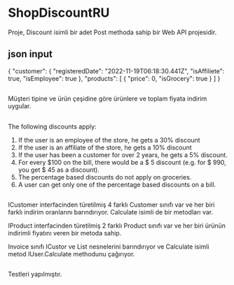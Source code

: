 # ShopDiscountRU

Proje, Discount isimli bir adet Post methoda sahip bir Web API projesidir.

## json input

{
  "customer": {
    "registeredDate": "2022-11-19T06:18:30.441Z",
    "isAffiliete": true,
    "isEmployee": true
  },
  "products": [
    {
      "price": 0,
      "isGrocery": true
    }
  ]
}

##

Müşteri tipine ve ürün çeşidine göre ürünlere ve toplam fiyata indirim uygular.
##
The following discounts apply:
1. If the user is an employee of the store, he gets a 30% discount
2. If the user is an affiliate of the store, he gets a 10% discount
3. If the user has been a customer for over 2 years, he gets a 5% discount.
4. For every $100 on the bill, there would be a $ 5 discount (e.g. for $ 990, you get $ 45
as a discount).
5. The percentage based discounts do not apply on groceries.
6. A user can get only one of the percentage based discounts on a bill.

##
ICustomer interfacinden türetilmiş 4 farklı Customer sınıfı var ve her biri farklı indirim oranlarını barındırıyor. Calculate isimli de bir metodları var. 

IProduct interfacinden türetilmiş 2 farklı Product sınıfı var ve her biri ürünün indirimli fiyatını veren bir metoda sahip.

Invoice sınıfı ICustor ve List<IProduct> nesnelerini barındırıyor ve Calculate isimli metod IUser.Calculate methodunu çağırıyor.

##
Testleri yapılmıştır.
